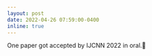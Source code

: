 ```yaml
---
layout: post
date: 2022-04-26 07:59:00-0400
inline: true
---
```


One paper got accepted by IJCNN 2022 in oral.🌟

